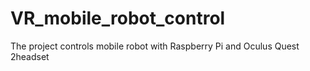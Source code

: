 # VR_mobile_robot_control
 The project controls mobile robot with Raspberry Pi and Oculus Quest 2headset
